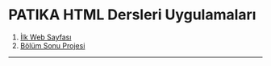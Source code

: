 # PATIKA HTML Dersleri Uygulamaları 

1. [İlk Web Sayfası](00_personal_page/index.html)
2. [Bölüm Sonu Projesi](01_website_project/index.html) 

----------

